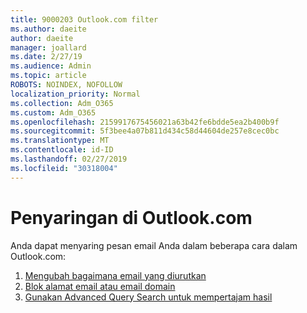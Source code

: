 ```yaml
---
title: 9000203 Outlook.com filter
ms.author: daeite
author: daeite
manager: joallard
ms.date: 2/27/19
ms.audience: Admin
ms.topic: article
ROBOTS: NOINDEX, NOFOLLOW
localization_priority: Normal
ms.collection: Adm_O365
ms.custom: Adm_O365
ms.openlocfilehash: 2159917675456021a63b42fe6bdde5ea2b400b9f
ms.sourcegitcommit: 5f3bee4a07b811d434c58d44604de257e8cec0bc
ms.translationtype: MT
ms.contentlocale: id-ID
ms.lasthandoff: 02/27/2019
ms.locfileid: "30318004"
---
```

# <a name="filtering-in-outlookcom"></a>Penyaringan di Outlook.com

Anda dapat menyaring pesan email Anda dalam beberapa cara dalam Outlook.com:

1. [Mengubah bagaimana email yang diurutkan](https://support.office.com/article/e650ae23-b558-4fbf-bdd1-73268f6852b7)
2. [Blok alamat email atau email domain](https://support.office.com/article/afba1c94-77bb-4f50-8b85-057cf52f4d5e)
3. [Gunakan Advanced Query Search untuk mempertajam hasil](https://support.office.com/article/88108edf-028e-4306-b87e-7400bbb40aa7)